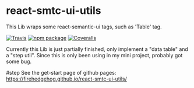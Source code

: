 # react-smtc-ui-utils
This Lib wraps some react-semantic-ui tags, such as 'Table' tag.

[![Travis][build-badge]][build]
[![npm package][npm-badge]][npm]
[![Coveralls][coveralls-badge]][coveralls]

Currently this Lib is just partially finished, only implement a "data table" and a "step util". 
Since this is only been using in my mini project, probably got some bug.

[build-badge]: https://img.shields.io/travis/user/repo/master.png?style=flat-square
[build]: https://travis-ci.org/fireHedgehog/react-smtc-ui-utils

[npm-badge]: https://img.shields.io/npm/v/npm-package.png?style=flat-square
[npm]: https://www.npmjs.com/package/react-smtc-ui-utils

[coveralls-badge]: https://img.shields.io/coveralls/user/repo/master.png?style=flat-square
[coveralls]: https://coveralls.io/github/user/repo


#step
See the get-start page of github pages:
https://firehedgehog.github.io/react-smtc-ui-utils/

